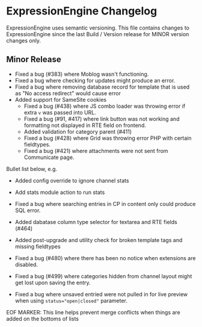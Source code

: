 # ExpressionEngine Changelog

ExpressionEngine uses semantic versioning. This file contains changes to ExpressionEngine since the last Build / Version release for MINOR version changes only.

## Minor Release

   - Fixed a bug (#383) where Moblog wasn't functioning.
- Fixed a bug where checking for updates might produce an error.
- Fixed a bug where removing database record for template that is used as "No access redirect" would cause error
- Added support for SameSite cookies
   - Fixed a bug (#438) where JS combo loader was throwing error if extra `v` was passed into URL.
   - Fixed a bug (#91, #417) where link button was not working and formatting not displayed in RTE field on frontend.
   - Added validation for category parent (#411)
   - Fixed a bug (#428) where Grid was throwing error PHP with certain fieldtypes.
   - Fixed a bug (#421) where attachments were not sent from Communicate page.

Bullet list below, e.g.
   - Added config override to ignore channel stats
   - Add stats module action to run stats
   - Fixed a bug where searching entries in CP in content only could produce SQL error.


   - Added dabatase column type selector for textarea and RTE fields (#464)
   - Added post-upgrade and utility check for broken template tags and missing fieldtypes
   - Fixed a bug (#480) where there has been no notice when extensions are disabled.
   - Fixed a bug (#499) where categories hidden from channel layout might get lost upon saving the entry.
   - Fixed a bug where unsaved entried were not pulled in for live preview when using `status="open|closed"` parameter.



EOF MARKER: This line helps prevent merge conflicts when things are
added on the bottoms of lists

